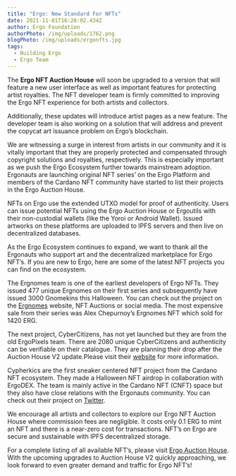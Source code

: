 ```yaml
---
title: "Ergo: New Standard For NFTs"
date: 2021-11-01T16:28:02.434Z
author: Ergo Foundation
authorPhoto: /img/uploads/1762.png
blogPhoto: /img/uploads/ergonfts.jpg
tags:
  - Building Ergo
  - Ergo Team
---
```

<!--StartFragment-->

The **Ergo NFT Auction House** will soon be upgraded to a version that will feature a new user interface as well as important features for protecting artist royalties. The NFT developer team is firmly committed to improving the Ergo NFT experience for both artists and collectors.



Additionally, these updates will introduce artist pages as a new feature. The developer team is also working on a solution that will address and prevent the copycat art issuance problem on Ergo’s blockchain. 



We are witnessing a surge in interest from artists in our community and it is vitally important that they are properly protected and compensated through copyright solutions and royalties, respectively. This is especially important as we push the Ergo Ecosystem further towards mainstream adoption. Ergonauts are launching original NFT series’ on the Ergo Platform and members of the Cardano NFT community have started to list their projects in the Ergo Auction House.



NFTs on Ergo use the extended UTXO model for proof of authenticity. Users can issue potential NFTs using the Ergo Auction House or Ergoutils with their non-custodial wallets (like the Yoroi or Android Wallet). Issued artworks on these platforms are uploaded to IPFS servers and then live on decentralized databases. 



As the Ergo Ecosystem continues to expand, we want to thank all the Ergonauts who support art and the decentralized marketplace for Ergo NFT’s. If you are new to Ergo, here are some of the latest NFT projects you can find on the ecosystem.



The Ergnomes team is one of the earliest developers of Ergo NFTs. They issued 477 unique Ergnomes on their first series and subsequently have issued 3000 Gnomekins this Halloween. You can check out the project on the [Ergnomes](https://ergnomes.io/) website, NFT Auctions or social media. The most expensive sale from their series was Alex Chepurnoy’s Ergnomes NFT which sold for 1420 ERG.



The next project, CyberCitizens, has not yet launched but they are from the old ErgoPixels team. There are 2080 unique CyberCitizens and authenticity can be verifiable on their catalogue. They are planning their drop after the Auction House V2 update.Please visit their [website](https://cybercitizens.io/) for more information.



Cypherkics are the first sneaker centered NFT project from the Cardano NFT ecosystem. They made a Halloween NFT airdrop in collaboration with ErgoDEX. The team is mainly active in the Cardano NFT (CNFT) space but they also have close relations with the Ergonauts community. You can check out their project on [Twitter](https://twitter.com/Cypherkicks).



We encourage all artists and collectors to explore our Ergo NFT Auction House where commission fees are negligible. It costs only 0.1 ERG to mint an NFT and there is a near-zero cost for transactions. NFT’s on Ergo are secure and sustainable with IPFS decentralized storage. 

For a complete listing of all available NFT’s, please visit [Ergo Auction House](https://ergoauctions.org/). With the upcoming upgrades to Auction House V2 quickly approaching, we look forward to even greater demand and traffic for Ergo NFT’s!



<!--EndFragment-->